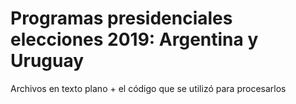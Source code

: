 # Programas presidenciales elecciones 2019: Argentina y Uruguay
Archivos en texto plano + el código que se utilizó para procesarlos
